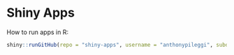# Shiny Apps

How to run apps in R:

```r
shiny::runGitHub(repo = "shiny-apps", username = "anthonypileggi", subdir = "sampling-app")
```
